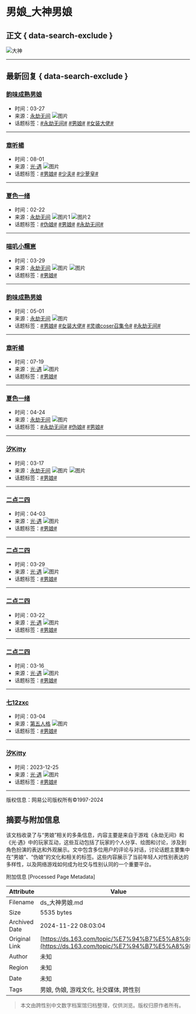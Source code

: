 # 男娘_大神男娘

## 正文 { data-search-exclude }


![大神](https://img.166.net/gameyw-misc/opd/squash/20220722/165349-dhc8lvqr7t.png)

---

## 最新回复 { data-search-exclude }

### [韵味成熟男娘](https://user/e9968ed2b10347258334cc8cf7bf2a6b/)
- 时间：03-27
- 来源：[永劫无间](https://square/5fd31fbdd54568442dc5cd5d/)
![图片](https://img.166.net/reunionpub/3_20240702_190722e2a70610467.jpeg?imageView&tostatic=0&thumbnail=100y100)
- 话题标签：[#永劫无间#](https://topic/永劫无间/) [#男娘#](https://topic/男娘/) [#女装大佬#](https://topic/女装大佬/)

---

### [章听楊](https://user/66b3f1262dfc4f67aac875460846b32e/)
- 时间：08-01
- 来源：[光·遇](https://square/5cb546a0d5456870b97d9424/)
![图片](https://img.166.net/reunionpub/3_20231005_18aff7c521d288484.png?imageView&tostatic=0&thumbnail=100y100)
- 话题标签：[#男娘#](https://topic/男娘/) [#少夫#](https://topic/少夫/) [#少萝皇#](https://topic/少萝皇/)

---

### [夏色一绪](https://user/a83fe39a94b94c04b7a4d60bc3c51ff3/)
- 时间：02-22
- 来源：[永劫无间](https://square/5fd31fbdd54568442dc5cd5d/)
![图片1](https://img.166.net/reunionpub/1_20240222_18dd14fc40f619180.jpeg?imageView&tostatic=0&thumbnail=272y272)
![图片2](https://img.166.net/reunionpub/1_20240222_18dd14fc40f608286.jpeg?imageView&tostatic=0&thumbnail=272y272)
- 话题标签：[#伪娘#](https://topic/伪娘/) [#男娘#](https://topic/男娘/) [#永劫无间#](https://topic/永劫无间/)

---

### [喵叽小糯崽](https://user/09e00630c83b4477b1db6b2e0b9cb6ec/)
- 时间：03-29
- 来源：[永劫无间](https://square/5fd31fbdd54568442dc5cd5d/)
![图片](https://img.166.net/reunionpub/3_20240709_19093184cba327602.jpeg?imageView&tostatic=0&thumbnail=100y100)
![图片](https://img.166.net/reunionpub/1_20240329_18e8aac3d7c918700.jpeg?imageView&tostatic=0&thumbnail=480y640&axis=0)
- 话题标签：[#男娘#](https://topic/男娘/) 

---

### [韵味成熟男娘](https://user/e9968ed2b10347258334cc8cf7bf2a6b/)
- 时间：05-01
- 来源：[永劫无间](https://square/5fd31fbdd54568442dc5cd5d/)
![图片](https://img.166.net/reunionpub/3_20240702_190722e2a70610467.jpeg?imageView&tostatic=0&thumbnail=100y100)
- 话题标签：[#男娘#](https://topic/男娘/) [#女装大佬#](https://topic/女装大佬/) [#灵魂coser召集令#](https://topic/灵魂coser召集令/) [#永劫无间#](https://topic/永劫无间/)

---

### [章听楊](https://user/66b3f1262dfc4f67aac875460846b32e/)
- 时间：07-19
- 来源：[光·遇](https://square/5cb546a0d5456870b97d9424/)
![图片](https://img.166.net/reunionpub/3_20231005_18aff7c521d288484.png?imageView&tostatic=0&thumbnail=100y100)
- 话题标签：[#男娘#](https://topic/男娘/) 

---

### [夏色一绪](https://user/a83fe39a94b94c04b7a4d60bc3c51ff3/)
- 时间：04-24
- 来源：[永劫无间](https://square/5fd31fbdd54568442dc5cd5d/)
![图片](https://img.166.net/reunionpub/1_20240424_18f0f310131896877.jpeg?imageView&tostatic=0&thumbnail=480y640&axis=0)
- 话题标签：[#永劫无间#](https://topic/永劫无间/) [#伪娘#](https://topic/伪娘/) [#男娘#](https://topic/男娘/)

---

### [汐Kitty](https://user/4e9790554fde4331bbda32459564c0fa/)
- 时间：03-17
- 来源：[永劫无间](https://square/5fd31fbdd54568442dc5cd5d/)
![图片](https://img.166.net/reunionpub/1_20240318_18e4d44bbd2457834.jpeg?imageView&tostatic=0&thumbnail=272y272)
![图片](https://img.166.net/reunionpub/1_20240318_18e4d44bbd3892144.jpeg?imageView&tostatic=0&thumbnail=272y272)
- 话题标签：[#男娘#](https://topic/男娘/) 

---

### [二点二四](https://user/f70c4cce0a5348b9b04b99c8ed60e427/)
- 时间：04-03
- 来源：[光·遇](https://square/5cb546a0d5456870b97d9424/)
![图片](https://img.166.net/reunionpub/3_20241121_1934ccf8741671316.jpeg?imageView&tostatic=0&thumbnail=100y100)
- 话题标签：[#男娘#](https://topic/男娘/)

---

### [二点二四](https://user/f70c4cce0a5348b9b04b99c8ed60e427/)
- 时间：03-29
- 来源：[光·遇](https://square/5cb546a0d5456870b97d9424/)
![图片](https://img.166.net/reunionpub/3_20241121_1934ccf8741671316.jpeg?imageView&tostatic=0&thumbnail=100y100)
- 话题标签：[#男娘#](https://topic/男娘/)

---

### [二点二四](https://user/f70c4cce0a5348b9b04b99c8ed60e427/)
- 时间：03-22
- 来源：[光·遇](https://square/5cb546a0d5456870b97d9424/)
![图片](https://img.166.net/reunionpub/3_20241121_1934ccf8741671316.jpeg?imageView&tostatic=0&thumbnail=100y100)
- 话题标签：[#男娘#](https://topic/男娘/)

---

### [二点二四](https://user/f70c4cce0a5348b9b04b99c8ed60e427/)
- 时间：03-16
- 来源：[光·遇](https://square/5cb546a0d5456870b97d9424/)
![图片](https://img.166.net/reunionpub/3_20241121_1934ccf8741671316.jpeg?imageView&tostatic=0&thumbnail=100y100)
- 话题标签：[#男娘#](https://topic/男娘/)

---

### [七12zxc](https://user/a0207bed7ba9440196b2eaf957864bd2/)
- 时间：03-04
- 来源：[第五人格](https://square/5bed3a66d5456863cff33f8a/)
![图片](https://img.166.net/reunionpub/3_20230619_188d1cbb238152883.jpeg?imageView&tostatic=0&thumbnail=100y100)
- 话题标签：[#男娘#](https://topic/男娘/)

---

### [汐Kitty](https://user/4e9790554fde4331bbda32459564c0fa/)
- 时间：2023-12-25
- 来源：[光·遇](https://square/5cb546a0d5456870b97d9424/)
![图片](https://img.166.net/reunionpub/1_20231225_18ca00afe5e398470.jpeg?imageView&tostatic=0&thumbnail=720y404)
- 话题标签：[#男娘#](https://topic/男娘/) 

--- 

版权信息：网易公司版权所有©1997-2024

## 摘要与附加信息

<!-- tcd_abstract -->
该文档收录了与“男娘”相关的多条信息，内容主要是来自于游戏《永劫无间》和《光·遇》中的玩家互动，这些互动包括了玩家的个人分享、绘图和讨论，涉及到角色扮演的表达和外观展示。文中包含多位用户的评论与对话，讨论话题主要集中在“男娘”、“伪娘”的文化和相关的标签。这些内容展示了当前年轻人对性别表达的多样性，以及网络游戏如何成为社交与性别认同的一个重要平台。
<!-- tcd_abstract_end -->

附加信息 [Processed Page Metadata]

| Attribute       | Value                                  |
|-----------------|----------------------------------------|
| Filename        | ds_大神男娘.md                             |
| Size            | 5535 bytes                           |
| Archived Date   | 2024-11-22 08:03:04                             |
| Original Link   | [https://ds.163.com/topic/%E7%94%B7%E5%A8%98/](https://ds.163.com/topic/%E7%94%B7%E5%A8%98/)                       |
| Author          | 未知                               |
| Region          | 未知                               |
| Date            | 未知                                 |
| Tags            | 男娘, 伪娘, 游戏文化, 社交媒体, 跨性别                                 |
>
> 本文由跨性别中文数字档案馆归档整理，仅供浏览。版权归原作者所有。
>
